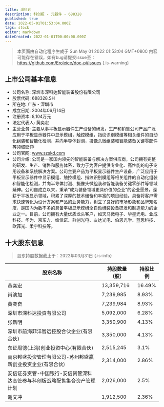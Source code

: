 ```yaml
---
title: 深科达
description: 科创板 - 元器件 - 688328
published: true
date: 2022-05-01T01:53:04.000Z
tags: stock
editor: markdown
dateCreated: 2022-01-01T00:00:00.000Z
---
```


> 本页面由自动化程序生成于 Sun May 01 2022 01:53:04 GMT+0800
> 内容可能存在错误，如有bug请提交issue至：https://github.com/Eroleice/doc-pi/issues
{.is-warning}

## 上市公司基本信息
- 公司名称: 深圳市深科达智能装备股份有限公司
- 股票代码: 688328.SH
- 所在地: 广东 - 深圳市
- 成立日期: 2004年06月14日
- 注册资本: 8,104万元
- 法定代表人: 黄奕宏
- 主营业务: 主要从事平板显示器件生产设备的研发，生产和销售公司产品广泛应用于平板显示器件中显示模组，触控模组，指纹识别模组等相关组件的自动化组装和智能化检测，并向半导体封测，摄像头微组装和智能装备关键零部件等领域延伸
- 公司官网: www.szskd.com
- 公司介绍: 公司是一家国内领先的智能装备与解决方案供应商，公司拥有完整的研发、生产、销售和服务体系，致力于为客户提供专业化、高性能的电子专用设备和系统解决方案。公司主要产品为平板显示器件生产设备，广泛应用于平板显示器件中显示模组、触控模组、指纹识别模组等相关组件的自动化组装和智能化检测，并向半导体封测、摄像头微组装和智能装备关键零部件等领域延伸。公司自成立以来，秉承“成为装备领域更具价值的企业”的企业愿景，深耕于平板显示领域，积累了深厚的技术储备和丰富的项目经验，具备将客户需求快速转化为设计方案和产品的业务能力，树立了良好的市场形象和品牌知名度，是国内为数不多的具备平板显示模组全自动组装设备研发和制造能力的企业之一。目前，公司拥有大量优质龙头客户，如天马微电子、华星光电、业成科技、华为、京东方、维信诺、群创光电、友达光电、伯恩光学、蓝思科技、欧菲光、柔宇科技等。


## 十大股东信息
> 股东持股数据截止于：2022年03月31日
{.is-info}

| 股东名称 | 持股数量（股） | 持股比例 |
| --- | --- | --- |
| 黄奕宏 | 13,359,716 | 16.49% |
| 肖演加 | 7,239,985 | 8.93% |
| 黄奕奋 | 7,239,984 | 8.93% |
| 深圳市深科达投资有限公司 | 5,092,000 | 6.28% |
| 张新明 | 3,350,900 | 4.13% |
| 深圳市前海菲洋智远控股合伙企业(有限合伙) | 3,350,000 | 4.13% |
| 东证周德(上海)创业投资中心(有限合伙) | 2,515,245 | 3.1% |
| 南京邦盛投资管理有限公司-苏州邦盛赢新创业投资企业(有限合伙) | 2,314,000 | 2.86% |
| 安信证券资管-中国银行-安信资管深科达高管参与科创板战略配售集合资产管理计划 | 2,026,000 | 2.5% |
| 谢文冲 | 1,912,500 | 2.36% |





